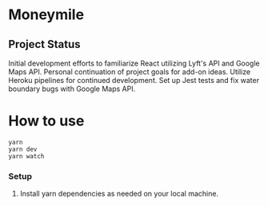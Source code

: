# Moneymile

## Project Status
Initial development efforts to familiarize React utilizing Lyft's API and Google Maps API.  Personal continuation of project goals for add-on ideas.
Utilize Heroku pipelines for continued development. Set up Jest tests and fix water boundary bugs with Google Maps API.

# How to use
```
yarn 
yarn dev 
yarn watch
```

### Setup

1. Install yarn dependencies as needed on your local machine.
